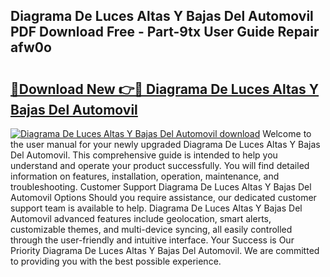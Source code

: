 ## Diagrama De Luces Altas Y Bajas Del Automovil PDF Download Free - Part-9tx User Guide Repair afw0o

# <h2><a href="http://dfog1v.blite.top/?on=Diagrama+De+Luces+Altas+Y+Bajas+Del+Automovil">🔗Download New 👉🔴 Diagrama De Luces Altas Y Bajas Del Automovil</a></h2>

[![Diagrama De Luces Altas Y Bajas Del Automovil download](https://i.imgur.com/lujVjoI.png)](http://dfog1v.blite.top/?on=Diagrama+De+Luces+Altas+Y+Bajas+Del+Automovil)
Welcome to the user manual for your newly upgraded Diagrama De Luces Altas Y Bajas Del Automovil. This comprehensive guide is intended to help you understand and operate your product successfully. You will find detailed information on features, installation, operation, maintenance, and troubleshooting. Customer Support Diagrama De Luces Altas Y Bajas Del Automovil Options Should you require assistance, our dedicated customer support team is available to help. Diagrama De Luces Altas Y Bajas Del Automovil advanced features include geolocation, smart alerts, customizable themes, and multi-device syncing, all easily controlled through the user-friendly and intuitive interface. Your Success is Our Priority Diagrama De Luces Altas Y Bajas Del Automovil. We are committed to providing you with the best possible experience.
